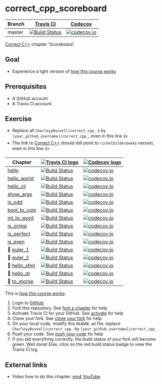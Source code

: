 # correct_cpp_scoreboard

Branch|[Travis CI](https://travis-ci.org)|[Codecov](https://www.codecov.io)
---|---|---
master|[![Build Status](https://travis-ci.org/CharleyyRussell/correct_cpp_scoreboard.svg?branch=master)](https://travis-ci.org/CharleyyRussell/correct_cpp_scoreboard)|[![codecov.io](https://codecov.io/github/CharleyyRussell/correct_cpp_scoreboard/coverage.svg?branch=master)](https://codecov.io/github/CharleyyRussell/correct_cpp_scoreboard/branch/master)

[Correct C++](https://github.com/richelbilderbeek/correct_cpp) chapter 'Scoreboard'.

## Goal

 * Experience a light version of [how this course works](https://github.com/richelbilderbeek/correct_cpp/blob/master/doc/how_this_course_works.md)

## Prerequisites

 * A GitHub account
 * A Travis CI account

## Exercise

 * Replace all `CharleyyRussell/correct_cpp_` s by `[your_github_username]/correct_cpp_`, even in this line :+1:
 * The link to [Correct C++](https://github.com/richelbilderbeek/correct_cpp) should still point to `richelbilderbeek`s version, even in this line :+1:

Chapter|[![Travis CI logo](TravisCI.png)](https://travis-ci.org)|[![Codecov logo](Codecov.png)](https://www.codecov.io)
---|---|---
[hello](https://github.com/CharleyyRussell/correct_cpp_hello)|[![Build Status](https://travis-ci.org/CharleyyRussell/correct_cpp_hello.svg?branch=master)](https://travis-ci.org/CharleyyRussell/correct_cpp_hello) | [![codecov.io](https://codecov.io/github/CharleyyRussell/correct_cpp_hello/coverage.svg?branch=master)](https://codecov.io/github/CharleyyRussell/correct_cpp_hello?branch=master)
[hello_world](https://github.com/CharleyyRussell/correct_cpp_hello_world)|[![Build Status](https://travis-ci.org/CharleyyRussell/correct_cpp_hello_world.svg?branch=master)](https://travis-ci.org/CharleyyRussell/correct_cpp_hello_world) | [![codecov.io](https://codecov.io/github/CharleyyRussell/correct_cpp_hello_world/coverage.svg?branch=master)](https://codecov.io/github/CharleyyRussell/correct_cpp_hello_world?branch=master)
[hello_cli](https://github.com/CharleyyRussell/correct_cpp_hello_cli)|[![Build Status](https://travis-ci.org/CharleyyRussell/correct_cpp_hello_cli.svg?branch=master)](https://travis-ci.org/CharleyyRussell/correct_cpp_hello_cli) | [![codecov.io](https://codecov.io/github/CharleyyRussell/correct_cpp_hello_cli/coverage.svg?branch=master)](https://codecov.io/github/CharleyyRussell/correct_cpp_hello_cli?branch=master)
[show_args](https://github.com/CharleyyRussell/correct_cpp_show_args)|[![Build Status](https://travis-ci.org/CharleyyRussell/correct_cpp_show_args.svg?branch=master)](https://travis-ci.org/CharleyyRussell/correct_cpp_show_args) | [![codecov.io](https://codecov.io/github/CharleyyRussell/correct_cpp_show_args/coverage.svg?branch=master)](https://codecov.io/github/CharleyyRussell/correct_cpp_show_args?branch=master)
[is_odd](https://github.com/CharleyyRussell/correct_cpp_is_odd)|[![Build Status](https://travis-ci.org/CharleyyRussell/correct_cpp_is_odd.svg?branch=master)](https://travis-ci.org/CharleyyRussell/correct_cpp_is_odd) | [![codecov.io](https://codecov.io/github/CharleyyRussell/correct_cpp_is_odd/coverage.svg?branch=master)](https://codecov.io/github/CharleyyRussell/correct_cpp_is_odd?branch=master)
[bool_to_coin](https://github.com/CharleyyRussell/correct_cpp_bool_to_coin)|[![Build Status](https://travis-ci.org/CharleyyRussell/correct_cpp_bool_to_coin.svg?branch=master)](https://travis-ci.org/CharleyyRussell/correct_cpp_bool_to_coin) | [![codecov.io](https://codecov.io/github/CharleyyRussell/correct_cpp_bool_to_coin/coverage.svg?branch=master)](https://codecov.io/github/CharleyyRussell/correct_cpp_bool_to_coin?branch=master)
[int_to_word](https://github.com/CharleyyRussell/correct_cpp_int_to_word)|[![Build Status](https://travis-ci.org/CharleyyRussell/correct_cpp_int_to_word.svg?branch=master)](https://travis-ci.org/CharleyyRussell/correct_cpp_int_to_word) | [![codecov.io](https://codecov.io/github/CharleyyRussell/correct_cpp_int_to_word/coverage.svg?branch=master)](https://codecov.io/github/CharleyyRussell/correct_cpp_int_to_word?branch=master)
[is_prime](https://github.com/CharleyyRussell/correct_cpp_is_prime)|[![Build Status](https://travis-ci.org/CharleyyRussell/correct_cpp_is_prime.svg?branch=master)](https://travis-ci.org/CharleyyRussell/correct_cpp_is_prime) | [![codecov.io](https://codecov.io/github/CharleyyRussell/correct_cpp_is_prime/coverage.svg?branch=master)](https://codecov.io/github/CharleyyRussell/correct_cpp_is_prime?branch=master)
[is_perfect](https://github.com/CharleyyRussell/correct_cpp_is_perfect)|[![Build Status](https://travis-ci.org/CharleyyRussell/correct_cpp_is_perfect.svg?branch=master)](https://travis-ci.org/CharleyyRussell/correct_cpp_is_perfect) | [![codecov.io](https://codecov.io/github/CharleyyRussell/correct_cpp_is_perfect/coverage.svg?branch=master)](https://codecov.io/github/CharleyyRussell/correct_cpp_is_perfect?branch=master)
[is_even](https://github.com/CharleyyRussell/correct_cpp_is_even)|[![Build Status](https://travis-ci.org/CharleyyRussell/correct_cpp_is_even.svg?branch=master)](https://travis-ci.org/CharleyyRussell/correct_cpp_is_even) | [![codecov.io](https://codecov.io/github/CharleyyRussell/correct_cpp_is_even/coverage.svg?branch=master)](https://codecov.io/github/CharleyyRussell/correct_cpp_is_even?branch=master)
:construction: [euler_1](https://github.com/CharleyyRussell/correct_cpp_euler_1)|[![Build Status](https://travis-ci.org/CharleyyRussell/correct_cpp_euler_1.svg?branch=master)](https://travis-ci.org/CharleyyRussell/correct_cpp_euler_1) | [![codecov.io](https://codecov.io/github/CharleyyRussell/correct_cpp_euler_1/coverage.svg?branch=master)](https://codecov.io/github/CharleyyRussell/correct_cpp_euler_1?branch=master)
:construction: [euler_2](https://github.com/CharleyyRussell/correct_cpp_euler_2)|[![Build Status](https://travis-ci.org/CharleyyRussell/correct_cpp_euler_2.svg?branch=master)](https://travis-ci.org/CharleyyRussell/correct_cpp_euler_2) | [![codecov.io](https://codecov.io/github/CharleyyRussell/correct_cpp_euler_2/coverage.svg?branch=master)](https://codecov.io/github/CharleyyRussell/correct_cpp_euler_2?branch=master)
:construction: [hello_sfml](https://github.com/CharleyyRussell/correct_cpp_hello_sfml)|[![Build Status](https://travis-ci.org/CharleyyRussell/correct_cpp_hello_sfml.svg?branch=master)](https://travis-ci.org/CharleyyRussell/correct_cpp_hello_sfml) | [![codecov.io](https://codecov.io/github/CharleyyRussell/correct_cpp_hello_sfml/coverage.svg?branch=master)](https://codecov.io/github/CharleyyRussell/correct_cpp_hello_sfml?branch=master)
:construction: [hello_qt](https://github.com/CharleyyRussell/correct_cpp_hello_qt)|[![Build Status](https://travis-ci.org/CharleyyRussell/correct_cpp_hello_qt.svg?branch=master)](https://travis-ci.org/CharleyyRussell/correct_cpp_hello_qt) | [![codecov.io](https://codecov.io/github/CharleyyRussell/correct_cpp_hello_qt/coverage.svg?branch=master)](https://codecov.io/github/CharleyyRussell/correct_cpp_hello_qt?branch=master)
:construction: [to_morse](https://github.com/CharleyyRussell/correct_cpp_to_morse)|[![Build Status](https://travis-ci.org/CharleyyRussell/correct_cpp_to_morse.svg?branch=master)](https://travis-ci.org/CharleyyRussell/correct_cpp_to_morse) | [![codecov.io](https://codecov.io/github/CharleyyRussell/correct_cpp_to_morse/coverage.svg?branch=master)](https://codecov.io/github/CharleyyRussell/correct_cpp_to_morse?branch=master)

This is [how this course works](https://github.com/richelbilderbeek/correct_cpp/blob/master/doc/how_this_course_works.md):

  1. Login to [GitHub](https://github.com/)
  2. Fork this repository. See [fork a chapter](https://github.com/richelbilderbeek/correct_cpp/blob/master/doc/fork_a_chapter.md) for help
  3. Activate Travis CI for your GitHub. See [activate](https://github.com/richelbilderbeek/correct_cpp/blob/master/doc/activate.md) for help 
  4. Clone your fork. See [clone your fork](https://github.com/richelbilderbeek/correct_cpp/blob/master/doc/clone_your_fork.md) for help
  5. On your local code, modify this `README.md` file: replace `CharleyyRussell/correct_cpp_` by `[your_github_username]/correct_cpp_`
  6. Push your code. See [push your code](https://github.com/richelbilderbeek/correct_cpp/blob/master/doc/push_your_code.md) for help
  7. If you did everything correctly, the build status of your fork will become green. Well done! Else, click on the red build status badge to view the Travis CI log

## External links

 * Video how to do this chapter: [mp4](http://www.richelbilderbeek.nl/correct_cpp_scoreboard.mp4) [YouTube](https://youtu.be/QABP8qEeM9o)
